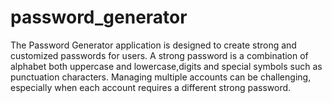 # password_generator
The Password Generator application is designed to create strong and customized passwords for users. A strong password is a combination of alphabet both uppercase and lowercase,digits and special symbols such as punctuation characters. Managing multiple accounts can be challenging, especially when each account requires a different strong password. 
